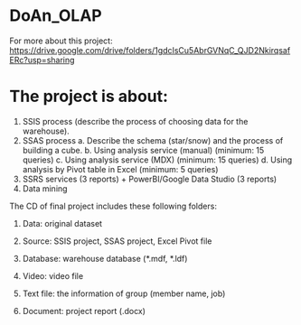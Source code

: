 # DoAn_OLAP

For more about this project:
https://drive.google.com/drive/folders/1gdcIsCu5AbrGVNqC_QJD2NkirqsafERc?usp=sharing

# The project is about:

1. SSIS process (describe the process of choosing data for the warehouse).
2. SSAS process
    a. Describe the schema (star/snow) and the process of building a cube.
    b. Using analysis service (manual) (minimum: 15 queries)
    c. Using analysis service (MDX) (minimum: 15 queries)
    d. Using analysis by Pivot table in Excel (minimum: 5 queries)
3. SSRS services (3 reports) + PowerBI/Google Data Studio (3 reports)
4. Data mining

The CD of final project includes these following folders:

1. Data: original dataset 

2. Source: SSIS project, SSAS project, Excel Pivot file

3. Database: warehouse database (*.mdf, *.ldf) 

4. Video: video file

5. Text file: the information of group (member name, job)

6. Document: project report (.docx)
